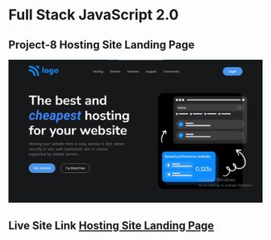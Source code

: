 # **Full Stack JavaScript 2.0**
## Project-8 **Hosting Site Landing Page**
![Output Image](./output.jpg)
## Live Site Link [Hosting Site Landing Page](https://hosting-ranveer.netlify.app/)